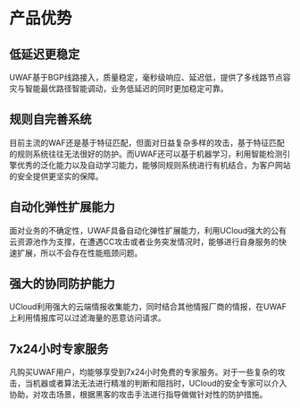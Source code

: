 
# 产品优势

## 低延迟更稳定
UWAF基于BGP线路接入，质量稳定，毫秒级响应、延迟低，提供了多线路节点容灾与智能最优路径智能调动，业务低延迟的同时更加稳定可靠。

## 规则自完善系统
目前主流的WAF还是基于特征匹配，但面对日益复杂多样的攻击，基于特征匹配的规则系统往往无法很好的防护。而UWAF还可以基于机器学习，利用智能检测引擎优秀的泛化能力以及自动学习能力，能够同规则系统进行有机结合，为客户网站的安全提供更坚实的保障。

## 自动化弹性扩展能力
面对业务的不确定性，UWAF具备自动化弹性扩展能力，利用UCloud强大的公有云资源池作为支撑，在遭遇CC攻击或者业务突发情况时，能够进行自身服务的快速扩展，所以不会存在性能瓶颈问题。

## 强大的协同防护能力
UCloud利用强大的云端情报收集能力，同时结合其他情报厂商的情报，在UWAF上利用情报库可以过滤海量的恶意访问请求。

## 7x24小时专家服务 
凡购买UWAF用户，均能够享受到7x24小时免费的专家服务。对于一些复杂的攻击，当机器或者算法无法进行精准的判断和阻挡时，UCloud的安全专家可以介入协助，对攻击场景，根据黑客的攻击手法进行指导做做针对性的防护措施。